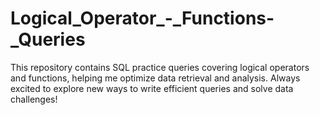 # Logical_Operator_-_Functions-_Queries
This repository contains SQL practice queries covering logical operators and functions, helping me optimize data retrieval and analysis. Always excited to explore new ways to write efficient queries and solve data challenges!
